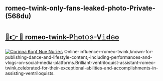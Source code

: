 ## romeo-twink-only-fans​-leaked-photo​-Private-(568du)


# <h2><a href="https://mediaupload.pro?title=romeo-twink&ref=git">🔗👉 🔴 romeo-twink-P𝚑ot𝚘𝚜-V𝚒d𝚎o</a></h2>

[![Corinna Kopf Nue Nu𝚍e𝚜](https://i.imgur.com/0qMVB7G.gif)](https://mediaupload.pro?title=romeo-twink&ref=git)
Online-influencer-romeo-twink,known-for-publishing-dance-and-lifestyle-content,-including-performances-and-vlogs-on-social-media-platforms.Brilliant-ventriloquist-assistant-romeo-twink,celebrated-for-their-exceptional-abilities-and-accomplishments-in-assisting-ventriloquists.  